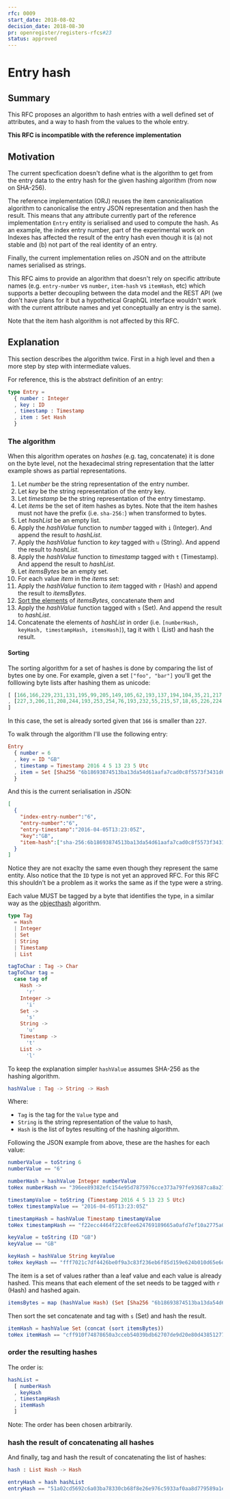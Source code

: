 ```yaml
---
rfc: 0009
start_date: 2018-08-02
decision_date: 2018-08-30
pr: openregister/registers-rfcs#23
status: approved
---
```


# Entry hash

## Summary

This RFC proposes an algorithm to hash entries with a well defined set of
attributes, and a way to hash from the values to the whole entry.

**This RFC is incompatible with the reference implementation**

## Motivation

The current specfication doesn't define what is the algorithm to get from the
entry data to the entry hash for the given hashing algorithm (from now on
SHA-256).

The reference implementation (ORJ) reuses the item canonicalisation
algorithm to canonicalise the entry JSON representation and then hash the
result. This means that any attribute currently part of the reference
implementation `Entry` entity is serialised and used to compute the hash. As
an example, the index entry number, part of the experimental work on Indexes
has affected the result of the entry hash even though it is (a) not stable and
(b) not part of the real identity of an entry.

Finally, the current implementation relies on JSON and on the attribute names
serialised as strings.

This RFC aims to provide an algorithm that doesn't rely on specific attribute
names (e.g. `entry-number` vs `number`, `item-hash` vs `itemHash`, etc) which
supports a better decoupling between the data model and the REST API (we don't
have plans for it but a hypothetical GraphQL interface wouldn't work with the
current attribute names and yet conceptually an entry is the same).

Note that the item hash algorithm is not affected by this RFC.

## Explanation

This section describes the algorithm twice. First in a high level and then a
more step by step with intermediate values.

For reference, this is the abstract definition of an entry:

```elm
type Entry =
  { number : Integer
  , key : ID
  , timestamp : Timestamp
  , item : Set Hash
  }
```

### The algorithm

When this algorithm operates on _hashes_ (e.g. tag, concatenate) it is done on
the byte level, not the hexadecimal string representation that the latter
example shows as partial representations.

1. Let _number_ be the string representation of the entry number.
2. Let _key_ be the string representation of the entry key.
3. Let _timestamp_ be the string representation of the entry timestamp.
4. Let _items_ be the set of item hashes as bytes. Note that
   the item hashes must not have the prefix (i.e. `sha-256:`) when transformed to
   bytes.
5. Let _hashList_ be an empty list.
6. Apply the _hashValue_ function to _number_ tagged with `i` (Integer). And
   append the result to _hashList_.
7. Apply the _hashValue_ function to _key_ tagged with `u` (String). And
   append the result to _hashList_.
8. Apply the _hashValue_ function to _timestamp_ tagged with `t` (Timestamp). And
   append the result to _hashList_.
9. Let _itemsBytes_ be an empty set.
10. For each value _item_ in the _items_ set:
   1. Apply the _hashValue_ function to _item_ tagged with `r` (Hash) and
      append the result to _itemsBytes_.
11. [Sort the elements](#sorting) of _itemsBytes_, concatenate them and
12. Apply the _hashValue_ function tagged with `s` (Set). And append the result
    to _hashList_.
13. Concatenate the elements of _hashList_ in order (i.e. `[numberHash,
    keyHash, timestampHash, itemsHash]`), tag it with `l` (List) and hash the result.

#### Sorting

The sorting algorithm for a set of hashes is done by comparing the list of
bytes one by one. For example, given a set `["foo", "bar"]` you'll get the
folllowing byte lists after hashing them as unicode:

```elm
[ [166,166,229,231,131,195,99,205,149,105,62,193,137,194,104,35,21,217,86,134,147,151,115,134,121,181,99,5,242,9,80,56]
, [227,3,206,11,208,244,193,253,254,76,193,232,55,215,57,18,65,226,224,71,223,16,250,97,1,115,61,193,32,103,93,254]
]
```

In this case, the set is already sorted given that `166` is smaller than
`227`.

To walk through the algorithm I'll use the following entry:

```elm
Entry
  { number = 6
  , key = ID "GB"
  , timestamp = Timestamp 2016 4 5 13 23 5 Utc
  , item = Set [Sha256 "6b18693874513ba13da54d61aafa7cad0c8f5573f3431d6f1c04b07ddb27d6bb"]
  }
```

And this is the current serialisation in JSON:

```json
[
  {
    "index-entry-number":"6",
    "entry-number":"6",
    "entry-timestamp":"2016-04-05T13:23:05Z",
    "key":"GB",
    "item-hash":["sha-256:6b18693874513ba13da54d61aafa7cad0c8f5573f3431d6f1c04b07ddb27d6bb"]
  }
]
```

Notice they are not exaclty the same even though they represent the same
entity. Also notice that the `ID` type is not yet an approved RFC. For this
RFC this shouldn't be a problem as it works the same as if the type were a
string.

Each value MUST be tagged by a byte that identifies the type, in a similar way
as the [objecthash](https://github.com/benlaurie/objecthash) algorithm.

```elm
type Tag
  = Hash
  | Integer
  | Set
  | String
  | Timestamp
  | List

tagToChar : Tag -> Char
tagToChar tag =
  case tag of
    Hash ->
      'r'
    Integer ->
      'i'
    Set ->
      's'
    String ->
      'u'
    Timestamp ->
      't'
    List ->
      'l'
```

To keep the explanation simpler `hashValue` assumes SHA-256 as the hashing
algorithm.

```elm
hashValue : Tag -> String -> Hash
```

Where:

* `Tag` is the tag for the `Value` type and
* `String` is the string representation of the value to hash,
* `Hash` is the list of bytes resulting of the hashing algorithm.

Following the JSON example from above, these are the hashes for each value:

```elm
numberValue = toString 6
numberValue == "6"

numberHash = hashValue Integer numberValue
toHex numberHash == "396ee89382efc154e95d7875976cce373a797fe93687ca8a27589116644c4bcd"
```

```elm
timestampValue = toString (Timestamp 2016 4 5 13 23 5 Utc)
toHex timestampValue == "2016-04-05T13:23:05Z"

timestampHash = hashValue Timestamp timestampValue
toHex timestampHash == "f22ecc4464f22c8fee624769189665a0afd7ef10a2775a000082c47cbd9f6419"
```

```elm
keyValue = toString (ID "GB")
keyValue == "GB"

keyHash = hashValue String keyValue
toHex keyHash == "fff7021c7df4426be0f9a3c83f236eb6f85d159e624b010d65e6dde267889c21"
```

The item is a set of values rather than a leaf value and each value is already
hashed. This means that each element of the set needs to be tagged with `r`
(Hash) and hashed again.

```elm
itemsBytes = map (hashValue Hash) (Set [Sha256 "6b18693874513ba13da54d61aafa7cad0c8f5573f3431d6f1c04b07ddb27d6bb"])
```

Then sort the set concatenate and tag with `s` (Set) and hash the result.

```elm
itemHash = hashValue Set (concat (sort itemsBytes))
toHex itemHash == "cff910f74878650a3cceb54039bdb62707de9d20e80d4385127732a4e444bd57"
```

### order the resulting hashes

The order is:

```elm
hashList =
  [ numberHash
  , keyHash
  , timestampHash
  , itemHash
  ]
```

Note: The order has been chosen arbitrarily.

### hash the result of concatenating all hashes

And finally, tag and hash the result of concatenating the list of hashes:

```elm
hash : List Hash -> Hash

entryHash = hash hashList
entryHash == "51a02cd5692c6a03ba78330cb68f8e26e976c5933af0aa8d779589a1e6264e4b"
```
